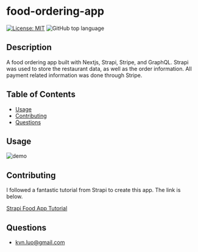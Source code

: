 
# food-ordering-app
[![License: MIT](https://img.shields.io/badge/License-MIT-yellow.svg)](https://opensource.org/licenses/MIT)
![GitHub top language](https://img.shields.io/github/languages/top/kev-luo/food-ordering-app)

## Description
A food ordering app built with Nextjs, Strapi, Stripe, and GraphQL. Strapi was used to store the restaurant data, as well as the order information. All payment related information was done through Stripe. 

## Table of Contents
* [Usage](#Usage)
* [Contributing](#Contributing)
* [Questions](#Questions)


## Usage
![demo](public/gifs/Get%20Your%20Grub%20On.gif)

## Contributing
I followed a fantastic tutorial from Strapi to create this app. The link is below.

[Strapi Food App Tutorial](https://strapi.io/blog/nextjs-react-hooks-strapi-food-app-1)

## Questions
* [kvn.luo@gmail.com](kvn.luo@gmail.com)
